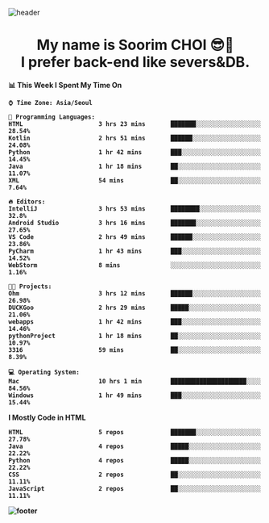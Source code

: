 <!--
**sxxrxm/sxxrxm** is a ✨ _special_ ✨ repository because its `README.md` (this file) appears on your GitHub profile.
-->
![header](https://capsule-render.vercel.app/api?type=Waving&color=gradient&height=300&section=header&text=Soorim%20CHOI&fontSize=90&animation=twinkling&fontAlignY=40)
<h1 align="center">
  My name is <b>Soorim CHOI<b> 😎👋
  <br>
  I prefer back-end like severs&DB.
</h1>
  
<!--START_SECTION:waka-->
📊 **This Week I Spent My Time On** 

```text
⌚︎ Time Zone: Asia/Seoul

💬 Programming Languages: 
HTML                     3 hrs 23 mins       ███████░░░░░░░░░░░░░░░░░░   28.54% 
Kotlin                   2 hrs 51 mins       ██████░░░░░░░░░░░░░░░░░░░   24.08% 
Python                   1 hr 42 mins        ███░░░░░░░░░░░░░░░░░░░░░░   14.45% 
Java                     1 hr 18 mins        ██░░░░░░░░░░░░░░░░░░░░░░░   11.07% 
XML                      54 mins             ██░░░░░░░░░░░░░░░░░░░░░░░   7.64%

🔥 Editors: 
IntelliJ                 3 hrs 53 mins       ████████░░░░░░░░░░░░░░░░░   32.8% 
Android Studio           3 hrs 16 mins       ███████░░░░░░░░░░░░░░░░░░   27.65% 
VS Code                  2 hrs 49 mins       ██████░░░░░░░░░░░░░░░░░░░   23.86% 
PyCharm                  1 hr 43 mins        ███░░░░░░░░░░░░░░░░░░░░░░   14.52% 
WebStorm                 8 mins              ░░░░░░░░░░░░░░░░░░░░░░░░░   1.16%

🐱‍💻 Projects: 
Ohm                      3 hrs 12 mins       ██████░░░░░░░░░░░░░░░░░░░   26.98% 
DUCKGoo                  2 hrs 29 mins       █████░░░░░░░░░░░░░░░░░░░░   21.06% 
webapps                  1 hr 42 mins        ███░░░░░░░░░░░░░░░░░░░░░░   14.46% 
pythonProject            1 hr 18 mins        ██░░░░░░░░░░░░░░░░░░░░░░░   10.97% 
3316                     59 mins             ██░░░░░░░░░░░░░░░░░░░░░░░   8.39%

💻 Operating System: 
Mac                      10 hrs 1 min        █████████████████████░░░░   84.56% 
Windows                  1 hr 49 mins        ███░░░░░░░░░░░░░░░░░░░░░░   15.44%

```

**I Mostly Code in HTML** 

```text
HTML                     5 repos             ███████░░░░░░░░░░░░░░░░░░   27.78% 
Java                     4 repos             █████░░░░░░░░░░░░░░░░░░░░   22.22% 
Python                   4 repos             █████░░░░░░░░░░░░░░░░░░░░   22.22% 
CSS                      2 repos             ██░░░░░░░░░░░░░░░░░░░░░░░   11.11% 
JavaScript               2 repos             ██░░░░░░░░░░░░░░░░░░░░░░░   11.11%

```



<!--END_SECTION:waka-->


![footer](https://capsule-render.vercel.app/api?type=Waving&section=footer&color=gradient&height=300)
